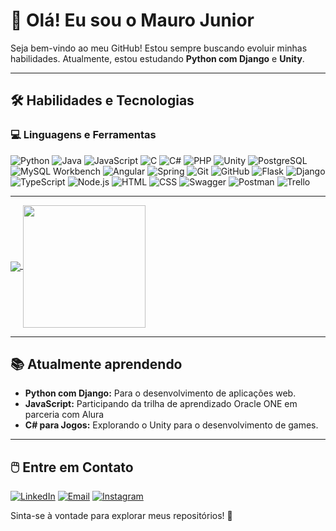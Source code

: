 # 👋 Olá! Eu sou o Mauro Junior  

Seja bem-vindo ao meu GitHub! Estou sempre buscando evoluir minhas habilidades. Atualmente, estou estudando **Python com Django** e **Unity**.

---

## 🛠️ Habilidades e Tecnologias  

### 💻 Linguagens e Ferramentas
![Python](https://img.shields.io/badge/Python-3776AB?style=for-the-badge&logo=python&logoColor=white)  ![Java](https://img.shields.io/badge/Java-ED8B00?style=for-the-badge&logo=java&logoColor=white)  ![JavaScript](https://img.shields.io/badge/JavaScript-F7DF1E?style=for-the-badge&logo=javascript&logoColor=black)  ![C](https://img.shields.io/badge/C-A8B9CC?style=for-the-badge&logo=c&logoColor=white)  ![C#](https://img.shields.io/badge/C%23-239120?style=for-the-badge&logo=c-sharp&logoColor=white)  ![PHP](https://img.shields.io/badge/PHP-777BB4?style=for-the-badge&logo=php&logoColor=white)  ![Unity](https://img.shields.io/badge/Unity-000000?style=for-the-badge&logo=unity&logoColor=white)  ![PostgreSQL](https://img.shields.io/badge/PostgreSQL-4169E1?style=for-the-badge&logo=postgresql&logoColor=white) 
![MySQL Workbench](https://img.shields.io/badge/MySQL_Workbench-00758F?style=for-the-badge&logo=mysql&logoColor=white)  ![Angular](https://img.shields.io/badge/Angular-DD0031?style=for-the-badge&logo=angular&logoColor=white)  ![Spring](https://img.shields.io/badge/Spring-6DB33F?style=for-the-badge&logo=spring&logoColor=white)  ![Git](https://img.shields.io/badge/Git-F05032?style=for-the-badge&logo=git&logoColor=white)  ![GitHub](https://img.shields.io/badge/GitHub-181717?style=for-the-badge&logo=github&logoColor=white)  ![Flask](https://img.shields.io/badge/Flask-000000?style=for-the-badge&logo=flask&logoColor=white)  ![Django](https://img.shields.io/badge/Django-092E20?style=for-the-badge&logo=django&logoColor=white)  ![TypeScript](https://img.shields.io/badge/TypeScript-3178C6?style=for-the-badge&logo=typescript&logoColor=white)  ![Node.js](https://img.shields.io/badge/Node.js-339933?style=for-the-badge&logo=nodedotjs&logoColor=white)  ![HTML](https://img.shields.io/badge/HTML-E34F26?style=for-the-badge&logo=html5&logoColor=white)  ![CSS](https://img.shields.io/badge/CSS-1572B6?style=for-the-badge&logo=css3&logoColor=white)  ![Swagger](https://img.shields.io/badge/Swagger-85EA2D?style=for-the-badge&logo=swagger&logoColor=black)  ![Postman](https://img.shields.io/badge/Postman-FF6C37?style=for-the-badge&logo=postman&logoColor=white)  ![Trello](https://img.shields.io/badge/Trello-0052CC?style=for-the-badge&logo=trello&logoColor=white)  

---

<a href="https://github.com/MJunior10/github-readme-stats">
  <img align="center" src="https://github-readme-stats.vercel.app/api?username=MJunior10&theme=midnight-purple&show_icons=true&hide_border=false&count_private=true" />
</a>
<a href="https://github.com/MJunior10">
  <img align="center"  height= "196px" src="https://github-readme-stats.vercel.app/api/top-langs/?username=MJunior10&theme=midnight-purple&show_icons=true&hide_border=false&layout=compact" />
</a>

---

## 📚 Atualmente aprendendo  
- **Python com Django:** Para o desenvolvimento de aplicações web.
- **JavaScript:** Participando da trilha de aprendizado Oracle ONE em parceria com Alura
- **C# para Jogos:** Explorando o Unity para o desenvolvimento de games.
  
---

## 🖱️ Entre em Contato  

[![LinkedIn](https://img.shields.io/badge/LinkedIn-0077B5?style=for-the-badge&logo=linkedin&logoColor=white)](https://www.linkedin.com/in/mauro-junior-29b997215/)  [![Email](https://img.shields.io/badge/Email-D14836?style=for-the-badge&logo=gmail&logoColor=white)](mailto:martinsmaurojr@hotmail.com) [![Instagram](https://img.shields.io/badge/Instagram-E4405F?style=for-the-badge&logo=instagram&logoColor=white)](https://instagram.com/10_mauro.jr)

Sinta-se à vontade para explorar meus repositórios! 🚀
